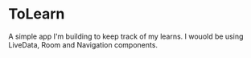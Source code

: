 # ToLearn
A simple app I'm building to keep track of my learns. I wouold be using LiveData, Room and Navigation components.
